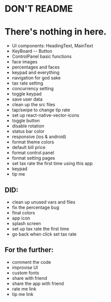 # DON'T README
# There's nothing in here.


* UI components: HeadingText, MainText
* KeyBoard -- Button
* ControlPanel basic functions
* face images
* percentages and faces
* keypad and everything
* navigation for god sake
* tax rate setting
* concurrency setting
* toggle keypad
* save user data
* clean up the src files
* tap/swipe to change tip rate
* set up react-native-vector-icons
* toggle button
* disable rotation
* status bar color
* responsive (ios & android)
* format theme colors
* default bill price
* format control panel
* format setting pages
* set tax rate the first time using this app
* keypad
* tip me



## DID:
* clean up unused vars and files
* fix the percentage bug
* final colors
* app icon
* splash screen
* set up tax rate the first time
* go back when click set tax rate



## For the further:
* comment the code
* improvise UI
* custom fonts
* share with friend
* share the app with friend
* rate me link
* tip me link

